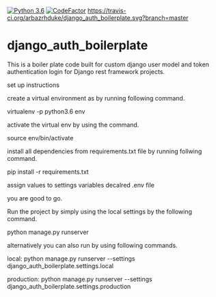 [![Python 3.6](https://img.shields.io/badge/python-3.6-blue.svg)](https://www.python.org/downloads/release/python-360/)
[![CodeFactor](https://www.codefactor.io/repository/github/arbazrhduke/django_auth_boilerplate/badge)](https://www.codefactor.io/repository/github/arbazrhduke/django_auth_boilerplate)
https://travis-ci.org/arbazrhduke/django_auth_boilerplate.svg?branch=master
# django_auth_boilerplate
This is a boiler plate code built for custom django user model and token authentication login for Django rest framework projects.

set up instructions

create a virtual environment as by running following command.

virtualenv -p python3.6 env

activate the virtual env by using the command.

source env/bin/activate

install all dependencies from requirements.txt file by running follwing command.

pip install -r requirements.txt

assign values to settings variables decalred .env file

you are good to go. 

Run the project by simply using the local settings by the following command.

python manage.py runserver 

alternatively you can also run by using following commands.

local:
python manage.py runserver --settings django_auth_boilerplate.settings.local

production:
python manage.py runserver --settings django_auth_boilerplate.settings.production 



